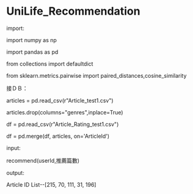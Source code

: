 # UniLife_Recommendation

import:

import numpy as np

import pandas as pd

from collections import defaultdict

from sklearn.metrics.pairwise import paired_distances,cosine_similarity


接ＤＢ：

articles = pd.read_csv(r"Article_test1.csv")

articles.drop(columns="genres",inplace=True)

df = pd.read_csv(r"Article_Rating_test1.csv")

df = pd.merge(df, articles, on='ArticleId')


input:

recommend(userId,推薦篇數)


output:

Article ID List--[215, 70, 111, 31, 196]
